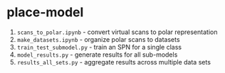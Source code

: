 place-model
===========

1) `scans_to_polar.ipynb` - convert virtual scans to polar representation
1) `make_datasets.ipynb` - organize polar scans to datasets
1) `train_test_submodel.py` - train an SPN for a single class
1) `model_results.py` - generate results for all sub-models
1) `results_all_sets.py` - aggregate results across multiple data sets
